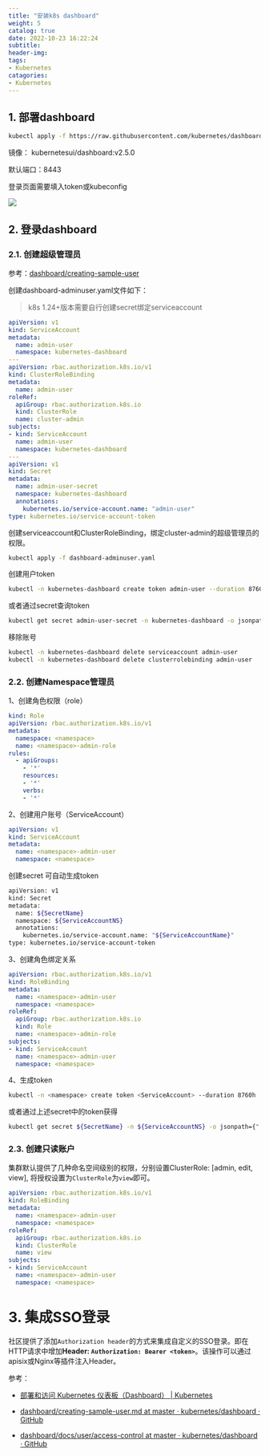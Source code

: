 ```yaml
---
title: "安装k8s dashboard"
weight: 5
catalog: true
date: 2022-10-23 16:22:24
subtitle:
header-img:
tags:
- Kubernetes
catagories:
- Kubernetes
---
```


## 1. 部署dashboard

```bash
kubectl apply -f https://raw.githubusercontent.com/kubernetes/dashboard/v2.7.0/aio/deploy/recommended.yaml
```

镜像： kubernetesui/dashboard:v2.5.0

默认端口：8443

登录页面需要填入token或kubeconfig

![](https://res.cloudinary.com/dqxtn0ick/image/upload/v1658371511/article/kubernetes/dashboard/dashboard_token.png)

## 2. 登录dashboard

### 2.1. 创建超级管理员

参考：[dashboard/creating-sample-user](https://github.com/kubernetes/dashboard/blob/master/docs/user/access-control/creating-sample-user.md)

创建dashboard-adminuser.yaml文件如下：

> k8s 1.24+版本需要自行创建secret绑定serviceaccount

```yaml
apiVersion: v1
kind: ServiceAccount
metadata:
  name: admin-user
  namespace: kubernetes-dashboard
---
apiVersion: rbac.authorization.k8s.io/v1
kind: ClusterRoleBinding
metadata:
  name: admin-user
roleRef:
  apiGroup: rbac.authorization.k8s.io
  kind: ClusterRole
  name: cluster-admin
subjects:
- kind: ServiceAccount
  name: admin-user
  namespace: kubernetes-dashboard
---
apiVersion: v1
kind: Secret
metadata:
  name: admin-user-secret
  namespace: kubernetes-dashboard
  annotations:
    kubernetes.io/service-account.name: "admin-user"   
type: kubernetes.io/service-account-token  
```

创建serviceaccount和ClusterRoleBinding，绑定cluster-admin的超级管理员的权限。

```bash
kubectl apply -f dashboard-adminuser.yaml 
```

创建用户token

```bash
kubectl -n kubernetes-dashboard create token admin-user --duration 8760h
```

或者通过secret查询token

```bash
kubectl get secret admin-user-secret -n kubernetes-dashboard -o jsonpath={".data.token"} | base64 -d
```

移除账号

```bash
kubectl -n kubernetes-dashboard delete serviceaccount admin-user
kubectl -n kubernetes-dashboard delete clusterrolebinding admin-user
```

### 2.2. 创建Namespace管理员

1、创建角色权限（role）

```yaml
kind: Role
apiVersion: rbac.authorization.k8s.io/v1
metadata:
  namespace: <namespace>
  name: <namespace>-admin-role
rules:
  - apiGroups:
    - '*'
    resources:
    - '*'
    verbs:
    - '*'
```

2、创建用户账号（ServiceAccount）

```yaml
apiVersion: v1
kind: ServiceAccount
metadata:
  name: <namespace>-admin-user
  namespace: <namespace>
```

创建secret 可自动生成token

```bash
apiVersion: v1
kind: Secret
metadata:
  name: ${SecretName}
  namespace: ${ServiceAccountNS}
  annotations:
    kubernetes.io/service-account.name: "${ServiceAccountName}"   
type: kubernetes.io/service-account-token
```

3、创建角色绑定关系

```yaml
apiVersion: rbac.authorization.k8s.io/v1
kind: RoleBinding
metadata:
  name: <namespace>-admin-user
  namespace: <namespace>
roleRef:
  apiGroup: rbac.authorization.k8s.io
  kind: Role
  name: <namespace>-admin-role
subjects:
- kind: ServiceAccount
  name: <namespace>-admin-user
  namespace: <namespace>
```

4、生成token

```bash
kubectl -n <namespace> create token <ServiceAccount> --duration 8760h
```

或者通过上述secret中的token获得

```bash
kubectl get secret ${SecretName} -n ${ServiceAccountNS} -o jsonpath={".data.token"} | base64 -d
```

### 2.3. 创建只读账户

集群默认提供了几种命名空间级别的权限，分别设置ClusterRole: [admin, edit, view], 将授权设置为`ClusterRole`为`view`即可。

```yaml
apiVersion: rbac.authorization.k8s.io/v1
kind: RoleBinding
metadata:
  name: <namespace>-admin-user
  namespace: <namespace>
roleRef:
  apiGroup: rbac.authorization.k8s.io
  kind: ClusterRole
  name: view
subjects:
- kind: ServiceAccount
  name: <namespace>-admin-user
  namespace: <namespace>
```

# 3. 集成SSO登录

社区提供了添加`Authorization header`的方式来集成自定义的SSO登录。即在HTTP请求中增加**Header:  `Authorization: Bearer <token>`**。该操作可以通过apisix或Nginx等插件注入Header。





参考：

- [部署和访问 Kubernetes 仪表板（Dashboard） | Kubernetes](https://kubernetes.io/zh-cn/docs/tasks/access-application-cluster/web-ui-dashboard/)

- [dashboard/creating-sample-user.md at master · kubernetes/dashboard · GitHub](https://github.com/kubernetes/dashboard/blob/master/docs/user/access-control/creating-sample-user.md)

- [dashboard/docs/user/access-control at master · kubernetes/dashboard · GitHub](https://github.com/kubernetes/dashboard/tree/master/docs/user/access-control)
